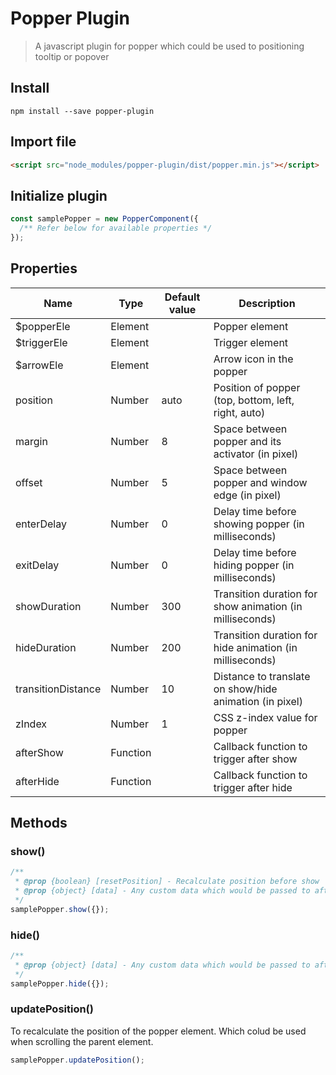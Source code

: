 # Popper Plugin

> A javascript plugin for popper which could be used to positioning tooltip or popover

## Install

```shell
npm install --save popper-plugin
```

## Import file

```html
<script src="node_modules/popper-plugin/dist/popper.min.js"></script>
```

## Initialize plugin

```js
const samplePopper = new PopperComponent({
  /** Refer below for available properties */
});
```

## Properties

| Name | Type | Default value | Description |
| --- | --- | --- | --- |
| $popperEle | Element | | Popper element |
| $triggerEle | Element | | Trigger element |
| $arrowEle | Element | | Arrow icon in the popper |
| position | Number | auto | Position of popper (top, bottom, left, right, auto) |
| margin | Number | 8 | Space between popper and its activator (in pixel) |
| offset | Number | 5 | Space between popper and window edge (in pixel) |
| enterDelay | Number | 0 | Delay time before showing popper (in milliseconds) |
| exitDelay | Number | 0 | Delay time before hiding popper (in milliseconds) |
| showDuration | Number | 300 | Transition duration for show animation (in milliseconds) |
| hideDuration | Number | 200 | Transition duration for hide animation (in milliseconds) |
| transitionDistance | Number | 10 | Distance to translate on show/hide animation (in pixel) |
| zIndex | Number | 1 | CSS z-index value for popper |
| afterShow | Function | | Callback function to trigger after show |
| afterHide | Function | | Callback function to trigger after hide |

## Methods

### show()

```js
/**
 * @prop {boolean} [resetPosition] - Recalculate position before show
 * @prop {object} [data] - Any custom data which would be passed to afterShow callback function call
 */
samplePopper.show({});
```

### hide()

```js
/**
 * @prop {object} [data] - Any custom data which would be passed to afterHide callback function call
 */
samplePopper.hide({});
```

### updatePosition()

To recalculate the position of the popper element. Which colud be used when scrolling the parent element.

```js
samplePopper.updatePosition();
```
